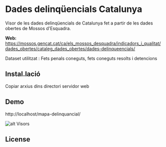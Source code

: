 # Dades delinqüencials Catalunya

Visor de les dades delinqüencials de Catalunya fet a partir de les dades obertes de Mossos d'Esquadra.

**Web:** https://mossos.gencat.cat/ca/els_mossos_desquadra/indicadors_i_qualitat/dades_obertes/cataleg_dades_obertes/dades-delinqueencials/

Dataset utilitzat : Fets penals coneguts, fets coneguts resolts i detencions


## Instal.lació
Copiar arxius dins directori servidor web

## Demo

http://localhost/mapa-delinquancial/


![alt Visors](mapa-delinquancial.png)

## License

